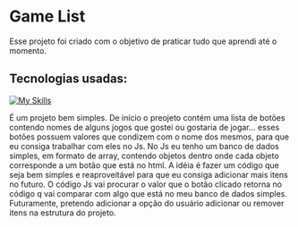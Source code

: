 <h1 align:"center">Game List</h1>
<p align:"center">Esse projeto foi criado com o objetivo de praticar tudo que aprendi até o momento.</p>
<h2>Tecnologias usadas: </h2>
  
[![My Skills](https://skills.thijs.gg/icons?i=js,html,css)](https://skills.thijs.gg)
<p>É um projeto bem simples. De início o preojeto contém uma lista de botões contendo nomes de alguns
jogos que gostei ou gostaria de jogar... esses botões possuem valores que condizem com o nome dos mesmos, para que eu consiga trabalhar com eles no Js. No Js eu tenho um banco de dados
simples, em formato de array, contendo objetos dentro onde cada objeto corresponde a um botão que está no html. A idéia é fazer um código que seja bem simples e reaproveitável para que
eu consiga adicionar mais itens no futuro.
O código Js vai procurar o valor que o botão clicado retorna no código q vai comparar com algo que está no meu banco de dados simples. Futuramente, pretendo adicionar a opção do usuário
adicionar ou remover itens na estrutura do projeto.</p>
